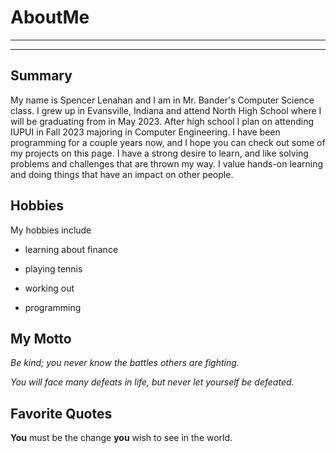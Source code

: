 # AboutMe
---
---
## Summary


My name is Spencer Lenahan and I am in Mr. Bander's Computer Science class. I grew up in Evansville, Indiana and attend North High School where I will be graduating from in May 2023. After high school I plan on attending IUPUI in Fall 2023 majoring in Computer Engineering. I have been programming for a couple years now, and I hope you can check out some of my projects on this page. I have a strong desire to learn, and like solving problems and challenges that are thrown my way. I value hands-on learning and doing things that have an impact on other people. 


Hobbies
-

My hobbies include

- learning about finance
+ playing tennis
* working out
- programming


## My Motto

*Be kind; you never know the battles others are fighting.*

_You will face many defeats in life, but never let yourself be defeated._

## Favorite Quotes

**You** must be the change **you** wish to see in the world.
